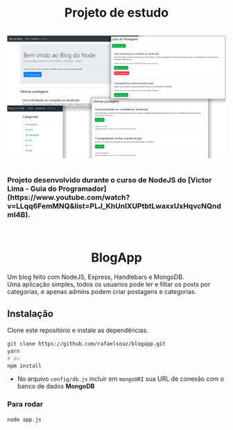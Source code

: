 <h1 align="center">Projeto de estudo</h1>
<br/>
<img align="center" src="./banner.png" alt="banner" > 
<br/>

<br/>
<h3>
Projeto desenvolvido durante o curso de NodeJS do [Victor Lima - Guia do Programador](https://www.youtube.com/watch?v=LLqq6FemMNQ&list=PLJ_KhUnlXUPtbtLwaxxUxHqvcNQndmI4B).
</h3>
<br/>
<h1 align="center">BlogApp</h1>
Um blog feito com NodeJS, Express, Handlebars e MongoDB. <br/>
Uma aplicação simples, todos os usuarios pode ler e filtar os posts por categorias, e apenas admins podem criar postagens e categorias. 


## Instalação
Clone este repositório e instale as dependências.
```sh
git clone https://github.com/rafaelsouz/blogapp.git
yarn
# ou
npm install
```
- No arquivo `config/db.js` incluir em `mongoURI` sua URL de conexão com o banco de dados **MongoDB**

### Para rodar
```
node app.js
```


